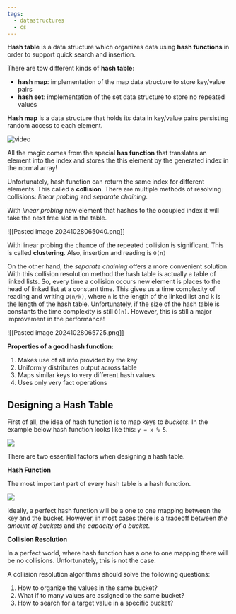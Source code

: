```yaml
---
tags:
  - datastructures
  - cs
---
```

**Hash table** is a data structure which organizes data using **hash functions** in order to support quick search and insertion.

There are tow different kinds of **hash table**:
- **hash map**: implementation of the map data structure to store key/value pairs
- **hash set**: implementation of the set data structure to store no repeated values

**Hash map** is a data structure that holds its data in key/value pairs persisting random access to each element.

![video](https://www.youtube.com/watch?v=h2d9b_nEzoA)

All the magic comes from the special **has function** that translates an element into the index and stores the this element by the generated index in the normal array!

Unfortunately, hash function can return the same index for different elements. This called a **collision**. There are multiple methods of resolving collisions: *linear probing* and *separate chaining*.

With *linear probing* new element that hashes to the occupied index it will take the next free slot in the table.

![[Pasted image 20241028065040.png]]

With linear probing the chance of the repeated collision is significant. This is called **clustering**. Also, insertion and reading is `O(n)`

On the other hand, the *separate chaining* offers a more convenient solution. With this collision resolution method the hash table is actually a table of linked lists. So, every time a collision occurs new element is places to the head of linked list at a constant time. This gives us a time complexity of reading and writing `O(n/k)`, where `n` is the length of the linked list and k is the length of the hash table. Unfortunately, if the size of the hash table is constants the time complexity is still `O(n)`. However, this is still a major improvement in the performance!

![[Pasted image 20241028065725.png]]

**Properties of a good hash function:**

1. Makes use of all info provided by the key
2. Uniformly distributes output across table
3. Maps similar keys to very different hash values
4. Uses only very fact operations

## Designing a Hash Table

First of all, the idea of hash function is to map keys to *buckets*. In the example below hash function looks like this: `y = x % 5`.

![](https://s3-lc-upload.s3.amazonaws.com/uploads/2018/02/20/screen-shot-2018-02-19-at-183537.png)

There are two essential factors when designing a hash table.

**Hash Function**

The most important part of every hash table is a hash function.

![](https://assets.leetcode.com/uploads/2024/05/06/hash_functions_table1.png)

Ideally, a perfect hash function will be a one to one mapping between the key and the bucket. However, in most cases there is a tradeoff between *the amount of buckets* and *the capacity of a bucket*.

**Collision Resolution**

In a perfect world, where hash function has a one to one mapping there will be no collisions. Unfortunately, this is not the case.

A collision resolution algorithms should solve the following questions:
1. How to organize the values in the same bucket?
2. What if to many values are assigned to the same bucket?
3. How to search for a target value in a specific bucket?